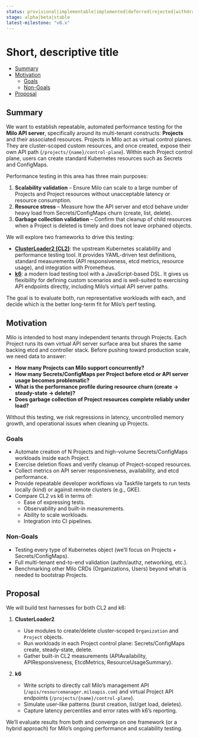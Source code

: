 ```yaml
---
status: provisional|implementable|implemented|deferred|rejected|withdrawn|replaced
stage: alpha|beta|stable
latest-milestone: "v0.x"
---
```

<!--
Inspired by https://github.com/kubernetes/enhancements/tree/master/keps/NNNN-kep-template

Goals are aligned in principle with those described at https://github.com/kubernetes/enhancements/blob/master/keps/sig-architecture/0000-kep-process/README.md

Recommended reading:
  - https://developers.google.com/tech-writing
-->

<!--
**Note:** When your Enhancement is complete, all of these comment blocks should be removed.

To get started with this template:

- [ ] **Make a copy of this template directory.**
  Copy this template into the desired path and name it `short-descriptive-title`.
- [ ] **Fill out this file as best you can.**
  At minimum, you should fill in the "Summary" and "Motivation" sections.
  These should be easy if you've preflighted the idea of the Enhancement with the
  appropriate stakeholders.
- [ ] **Create a PR for this Enhancement.**
  Assign it to stakeholders who are sponsoring this process.
- [ ] **Merge early and iterate.**
  Avoid getting hung up on specific details and instead aim to get the goals of
  the Enhancement clarified and merged quickly. The best way to do this is to just
  start with the high-level sections and fill out details incrementally in
  subsequent PRs.

Just because a Enhancement is merged does not mean it is complete or approved. Any Enhancement
marked as `provisional` is a working document and subject to change. You can
denote sections that are under active debate as follows:

```
<<[UNRESOLVED optional short context or usernames ]>>
Stuff that is being argued.
<<[/UNRESOLVED]>>
```

When editing RFCs, aim for tightly-scoped, single-topic PRs to keep discussions
focused. If you disagree with what is already in a document, open a new PR
with suggested changes.

One Enhancement corresponds to one "feature" or "enhancement" for its whole lifecycle.
You do not need a new Enhancement to move from beta to GA, for example. If
new details emerge that belong in the Enhancement, edit the Enhancement. Once a feature has
become "implemented", major changes should get new RFCs.

The canonical place for the latest set of instructions (and the likely source
of this file) is [here](/docs/rfcs/template/README.md).

**Note:** Any PRs to move a Enhancement to `implementable`, or significant changes once
it is marked `implementable`, must be approved by each of the Enhancement approvers.
If none of those approvers are still appropriate, then changes to that list
should be approved by the remaining approvers and/or the owning SIG (or
SIG Architecture for cross-cutting RFCs).
-->

# Short, descriptive title

<!--
This is the title of your Enhancement. Keep it short, simple, and descriptive. A good
title can help communicate what the Enhancement is and should be considered as part of
any review.
-->

<!--
A table of contents is helpful for quickly jumping to sections of a Enhancement and for
highlighting any additional information provided beyond the standard Enhancement
template.
-->

- [Summary](#summary)
- [Motivation](#motivation)
  - [Goals](#goals)
  - [Non-Goals](#non-goals)
- [Proposal](#proposal)

## Summary

<!--
This section is incredibly important for producing high-quality, user-focused
documentation such as release notes or a development roadmap. It should be
possible to collect this information before implementation begins, in order to
avoid requiring implementors to split their attention between writing release
notes and implementing the feature itself. Enhancement editors should help to ensure
that the tone and content of the `Summary` section is useful for a wide audience.

A good summary is probably at least a paragraph in length.

Both in this section and below, follow the guidelines of the [documentation
style guide]. In particular, wrap lines to a reasonable length, to make it
easier for reviewers to cite specific portions, and to minimize diff churn on
updates.

[documentation style guide]: https://github.com/kubernetes/community/blob/master/contributors/guide/style-guide.md
-->


We want to establish repeatable, automated performance testing for the **Milo API server**, specifically around its multi-tenant constructs: **Projects** and their associated resources. Projects in Milo act as virtual control planes. They are cluster-scoped custom resources, and once created, expose their own API path (`/projects/{name}/control-plane`). Within each Project control plane, users can create standard Kubernetes resources such as Secrets and ConfigMaps.

Performance testing in this area has three main purposes:

1. **Scalability validation** – Ensure Milo can scale to a large number of Projects and Project resources without unacceptable latency or resource consumption.  
2. **Resource stress** – Measure how the API server and etcd behave under heavy load from Secrets/ConfigMaps churn (create, list, delete).  
3. **Garbage collection validation** – Confirm that cleanup of child resources when a Project is deleted is timely and does not leave orphaned objects.

We will explore two frameworks to drive this testing:

- **[ClusterLoader2 (CL2)](https://github.com/kubernetes/perf-tests/tree/master/clusterloader2)**: the upstream Kubernetes scalability and performance testing tool. It provides YAML-driven test definitions, standard measurements (API responsiveness, etcd metrics, resource usage), and integration with Prometheus.  
- **[k6](https://k6.io/)**: a modern load testing tool with a JavaScript-based DSL. It gives us flexibility for defining custom scenarios and is well-suited to exercising API endpoints directly, including Milo’s virtual API server paths.

The goal is to evaluate both, run representative workloads with each, and decide which is the better long-term fit for Milo’s perf testing.


## Motivation

<!--
This section is for explicitly listing the motivation, goals, and non-goals of
this Enhancement.  Describe why the change is important and the benefits to users.
-->

Milo is intended to host many independent tenants through Projects. Each Project runs its own virtual API server surface area but shares the same backing etcd and controller stack. Before pushing toward production scale, we need data to answer:

- **How many Projects can Milo support concurrently?**  
- **How many Secrets/ConfigMaps per Project before etcd or API server usage becomes problematic?**  
- **What is the performance profile during resource churn (create → steady-state → delete)?**  
- **Does garbage collection of Project resources complete reliably under load?**

Without this testing, we risk regressions in latency, uncontrolled memory growth, and operational issues when cleaning up Projects.


### Goals

<!--
List the specific goals of the Enhancement. What is it trying to achieve? How will we
know that this has succeeded?
-->

- Automate creation of N Projects and high-volume Secrets/ConfigMaps workloads inside each Project.  
- Exercise deletion flows and verify cleanup of Project-scoped resources.  
- Collect metrics on API server responsiveness, availability, and etcd performance.  
- Provide repeatable developer workflows via Taskfile targets to run tests locally (kind) or against remote clusters (e.g., GKE).  
- Compare CL2 vs k6 in terms of:
  - Ease of expressing tests.  
  - Observability and built-in measurements.  
  - Ability to scale workloads.  
  - Integration into CI pipelines.  

### Non-Goals

<!--
What is out of scope for this Enhancement? Listing non-goals helps to focus discussion
and make progress.
-->

- Testing every type of Kubernetes object (we’ll focus on Projects + Secrets/ConfigMaps).  
- Full multi-tenant end-to-end validation (authn/authz, networking, etc.).  
- Benchmarking other Milo CRDs (Organizations, Users) beyond what is needed to bootstrap Projects.  


## Proposal

<!--
This is where we get down to the specifics of what the proposal actually is.
This should have enough detail that reviewers can understand exactly what
you're proposing, but should not include things like API designs or
implementation. What is the desired outcome and how do we measure success?.
The "Design Details" section below is for the real
nitty-gritty.
-->

We will build test harnesses for both CL2 and k6:

1. **ClusterLoader2**  
   - Use modules to create/delete cluster-scoped `Organization` and `Project` objects.  
   - Run workloads in each Project control plane: Secrets/ConfigMaps create, steady-state, delete.  
   - Gather built-in CL2 measurements (APIAvailability, APIResponsiveness, EtcdMetrics, ResourceUsageSummary).  

2. **k6**  
   - Write scripts to directly call Milo’s management API (`/apis/resourcemanager.miloapis.com`) and virtual Project API endpoints (`/projects/{name}/control-plane`).  
   - Simulate user-like patterns (burst creation, list/get load, deletes).  
   - Capture latency percentiles and error rates with k6’s reporting.  

We’ll evaluate results from both and converge on one framework (or a hybrid approach) for Milo’s ongoing performance and scalability testing.  

